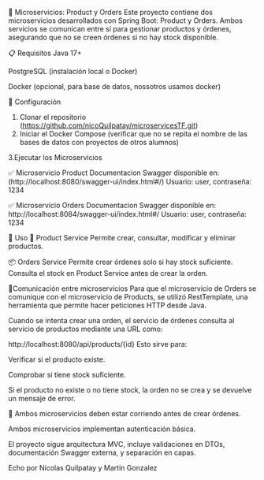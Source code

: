 🧱 Microservicios: Product y Orders
Este proyecto contiene dos microservicios desarrollados con Spring Boot: Product y Orders. Ambos servicios se comunican entre sí para gestionar productos y órdenes, asegurando que no se creen órdenes si no hay stock disponible.

📋 Requisitos
Java 17+

PostgreSQL (instalación local o Docker)

Docker (opcional, para base de datos, nossotros usamos docker)

🚀 Configuración
1. Clonar el repositorio
(https://github.com/nicoQuilpatay/microservicesTF.git)
2. Iniciar el Docker Compose (verificar que no se repita el nombre de las bases de datos con proyectos de otros alumnos)

3.Ejecutar los Microservicios

✅ Microservicio Product
Documentacion Swagger disponible en:
 (http://localhost:8080/swagger-ui/index.html#/)
 Usuario: user, contraseña: 1234

✅ Microservicio Orders
Documentacion Swagger disponible en:
 http://localhost:8084/swagger-ui/index.html#/
  Usuario: user, contraseña: 1234


📌 Uso
🛒 Product Service
Permite crear, consultar, modificar y eliminar productos.


📦 Orders Service
Permite crear órdenes solo si hay stock suficiente. Consulta el stock en Product Service antes de crear la orden.


💫Comunicación entre microservicios
Para que el microservicio de Orders se comunique con el microservicio de Products, se utilizó RestTemplate, una herramienta que permite hacer peticiones HTTP desde Java.

Cuando se intenta crear una orden, el servicio de órdenes consulta al servicio de productos mediante una URL como:


http://localhost:8080/api/products/{id}
Esto sirve para:

Verificar si el producto existe.

Comprobar si tiene stock suficiente.

Si el producto no existe o no tiene stock, la orden no se crea y se devuelve un mensaje de error.

🔔 Ambos microservicios deben estar corriendo antes de crear órdenes.

Ambos microservicios implementan autenticación básica.

El proyecto sigue arquitectura MVC, incluye validaciones en DTOs, documentación Swagger externa, y separación en capas.

Echo por Nicolas Quilpatay y Martin Gonzalez

